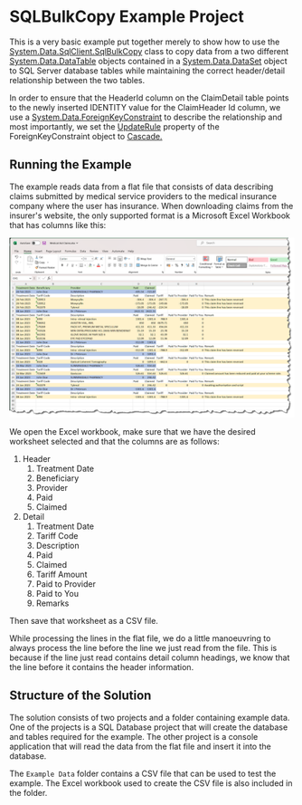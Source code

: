 # SQLBulkCopy Example Project

This is a very basic example put together merely to show how to use the [System.Data.SqlClient.SqlBulkCopy](https://learn.microsoft.com/en-us/dotnet/api/system.data.sqlclient.sqlbulkcopy?view=netframework-4.8) class to copy data from a two different [System.Data.DataTable](https://learn.microsoft.com/en-us/dotnet/api/system.data.datatable?view=netframework-4.8) objects contained in a [System.Data.DataSet](https://learn.microsoft.com/en-us/dotnet/api/system.data.dataset?view=netframework-4.8) object to SQL Server database tables while maintaining the correct header/detail relationship between the two tables.

In order to ensure that the HeaderId column on the ClaimDetail table points to the newly inserted IDENTITY value for the ClaimHeader Id column, we use a [System.Data.ForeignKeyConstraint](https://learn.microsoft.com/en-us/dotnet/api/system.data.foreignkeyconstraint?view=netframework-4.8) to describe the relationship and most importantly, we set the [UpdateRule](https://learn.microsoft.com/en-us/dotnet/api/system.data.foreignkeyconstraint.updaterule?view=netframework-4.8) property of the ForeignKeyConstraint object to [Cascade.](https://learn.microsoft.com/en-us/dotnet/api/system.data.rule?view=netframework-4.8)

## Running the Example

The example reads data from a flat file that consists of data describing claims submitted by medical service providers to the medical insurance company where the user has insurance. When downloading claims from the insurer's website, the only supported format is a Microsoft Excel Workbook that has columns like this:

![Excel Data](./Miscellaneous%20Files/Excel%20Workbook%20Downloaded.png)

We open the Excel workbook, make sure that we have the desired worksheet selected and that the columns are as follows:

1. Header
   1. Treatment Date
   2. Beneficiary
   3. Provider
   4. Paid
   5. Claimed
2. Detail
   1. Treatment Date
   2. Tariff Code
   3. Description
   4. Paid
   5. Claimed
   6. Tariff Amount
   7. Paid to Provider
   8. Paid to You
   9. Remarks

Then save that worksheet as a CSV file.

While processing the lines in the flat file, we do a little manoeuvring to always process the line before the line we just read from the file.  This is because if the line just read contains detail column headings, we know that the line before it contains the header information.

## Structure of the Solution

The solution consists of two projects and a folder containing example data. One of the projects is a SQL Database project that will create the database and tables required for the example.  The other project is a console application that will read the data from the flat file and insert it into the database.

The `Example Data` folder contains a CSV file that can be used to test the example.  The Excel workbook used to create the CSV file is also included in the folder.
